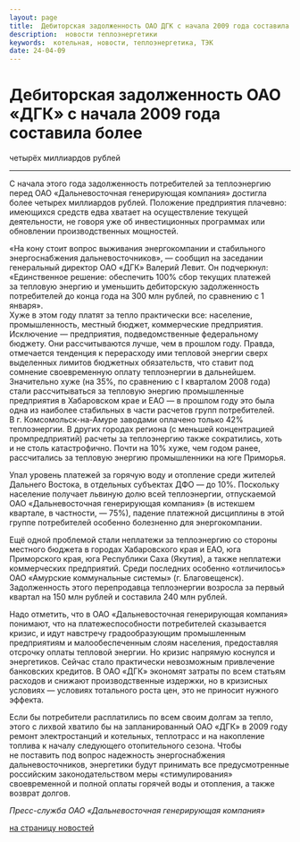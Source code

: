 ```yaml
---
layout: page
title:  Дебиторская задолженность ОАО ДГК с начала 2009 года составила более четырёх миллиардов рублей
description:  новости теплоэнергетики
keywords:  котельная, новости, теплоэнергетика, ТЭК
date: 24-04-09
---
```


# Дебиторская задолженность ОАО «ДГК» с начала 2009 года составила более
четырёх миллиардов рублей

****

С начала этого года задолженность потребителей за теплоэнергию перед ОАО
«Дальневосточная генерирующая компания» достигла более четырех миллиардов
рублей. Положение предприятия плачевно: имеющихся средств едва хватает на
осуществление текущей деятельности, не говоря уже об инвестиционных программах
или обновлении производственных мощностей.

«На кону стоит вопрос выживания энергокомпании и стабильного энергоснабжения
дальневосточников», — сообщил на заседании генеральный директор ОАО «ДГК»
Валерий Левит. Он подчеркнул: «Единственное решение: обеспечить 100% сбор
текущих платежей за тепловую энергию и уменьшить дебиторскую задолженность
потребителей до конца года на 300 млн рублей, по сравнению с 1 января».  
Хуже в этом году платят за тепло практически все: население, промышленность,
местный бюджет, коммерческие предприятия. Исключение — предприятия,
подведомственные федеральному бюджету. Они рассчитываются лучше, чем в прошлом
году. Правда, отмечается тенденция к перерасходу ими тепловой энергии сверх
выделенных лимитов бюджетных обязательств, что ставит под сомнение
своевременную оплату теплоэнергии в дальнейшем.  
Значительно хуже (на 35%, по сравнению с I кварталом 2008 года) стали
рассчитываться за тепловую энергию промышленные предприятия в Хабаровском крае
и ЕАО — в прошлом году это была одна из наиболее стабильных в части расчетов
групп потребителей. В г. Комсомольск-на-Амуре заводами оплачено только 42%
теплоэнергии. В других городах региона (с меньшей концентрацией
промпредприятий) расчеты за теплоэнергию также сократились, хоть и не столь
катастрофично. Почти на 10% хуже, чем годом ранее, рассчитались за тепловую
энергию промышленники на юге Приморья.

Упал уровень платежей за горячую воду и отопление среди жителей Дальнего
Востока, в отдельных субъектах ДФО — до 10%. Поскольку население получает
львиную долю всей теплоэнергии, отпускаемой ОАО «Дальневосточная генерирующая
компания» (в истекшем квартале, в частности, — 75%), падение платежной
дисциплины в этой группе потребителей особенно болезненно для энергокомпании.

Ещё одной проблемой стали неплатежи за теплоэнергию со стороны местного
бюджета в городах Хабаровского края и ЕАО, юга Приморского края, юга
Республики Саха (Якутия), а также неплатежи коммерческих предприятий. Среди
последних особенно «отличилось» ОАО «Амурские коммунальные системы» (г.
Благовещенск). Задолженность этого перепродавца теплоэнергии возросла за
первый квартал на 150 млн рублей и составила 240 млн рублей.

Надо отметить, что в ОАО «Дальневосточная генерирующая компания» понимают, что
на платежеспособности потребителей сказывается кризис, и идут навстречу
градообразующим промышленным предприятиям и малообеспеченным слоям населения,
предоставляя отсрочку оплаты тепловой энергии. Но кризис напрямую коснулся и
энергетиков. Сейчас стало практически невозможным привлечение банковских
кредитов. В ОАО «ДГК» экономят затраты по всем статьям расходов и снижают
производственные издержки, но в кризисных условиях — условиях тотального роста
цен, это не приносит нужного эффекта.

Если бы потребители расплатились по всем своим долгам за тепло, этого с лихвой
хватило бы на запланированный ОАО «ДГК» в 2009 году ремонт электростанций и
котельных, теплотрасс и на накопление топлива к началу следующего
отопительного сезона. Чтобы не поставить под вопрос надежность энергоснабжения
дальневосточников, энергетики будут принимать все предусмотренные российским
законодательством меры «стимулирования» своевременной и полной оплаты горячей
воды и отопления, а также возврат долгов.

_Пресс-служба ОАО «Дальневосточная генерирующая компания»_

[на страницу новостей](/news.shtml)

